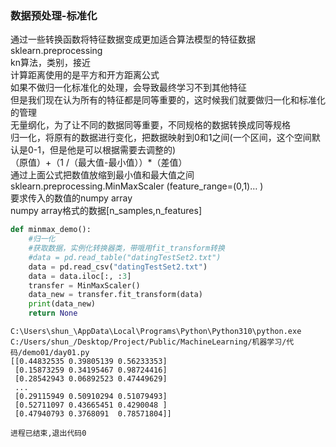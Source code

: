 ### 数据预处理-标准化
通过一些转换函数将特征数据变成更加适合算法模型的特征数据  
sklearn.preprocessing  
kn算法，类别，接近  
计算距离使用的是平方和开方距离公式  
如果不做归一化标准化的处理，会导致最终学习不到其他特征  
但是我们现在认为所有的特征都是同等重要的，这时候我们就要做归一化和标准化的管理  
无量纲化，为了让不同的数据同等重要，不同规格的数据转换成同等规格  
归一化，将原有的数据进行变化，把数据映射到0和1之间(一个区间，这个空间默认是0-1，但是他是可以根据需要去调整的)  
（原值）+（1 /（最大值-最小值））*（差值）  
通过上面公式把数值放缩到最小值和最大值之间  
sklearn.preprocessing.MinMaxScaler (feature_range=(0,1)… )  
要求传入的数值的numpy array  
numpy array格式的数据\[n_samples,n_features\]  
```python
def minmax_demo():
    #归一化
    #获取数据，实例化转换器类，带哦用fit_transform转换
    #data = pd.read_table("datingTestSet2.txt")
    data = pd.read_csv("datingTestSet2.txt")
    data = data.iloc[:, :3]
    transfer = MinMaxScaler()
    data_new = transfer.fit_transform(data)
    print(data_new)
    return None

```

```
C:\Users\shun_\AppData\Local\Programs\Python\Python310\python.exe C:/Users/shun_/Desktop/Project/Public/MachineLearning/机器学习/代码/demo01/day01.py
[[0.44832535 0.39805139 0.56233353]
 [0.15873259 0.34195467 0.98724416]
 [0.28542943 0.06892523 0.47449629]
 ...
 [0.29115949 0.50910294 0.51079493]
 [0.52711097 0.43665451 0.4290048 ]
 [0.47940793 0.3768091  0.78571804]]

进程已结束,退出代码0

```


